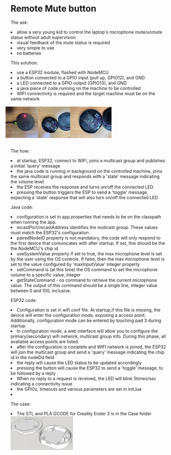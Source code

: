 <p style="background-color: white;text-align: left;color: black;font-family: Arial, Helvetica, sans-serif;">
<h1>Remote Mute button</h1>
<p></p>
<p>The ask:
	<li>  allow a very young kid to control the laptop's microphone mute/unmute status without adult supervision</li>
	<li>  visual feedback of the mute status is required</li>
    <li>  very simple to use</li>
    <li>  no batteries</li>
</p>

<p>This solution:
	<li>use a ESP32 module, flashed with NodeMCU</li>
	<li>a button connected to a GPIO input (pull up, GPIO12), and GND</li>
    <li>a LED connected to a GPIO output (GPIO13), and GND</li>
    <li>a java piece of code running on the machine to be controlled</li>
    <li>WIFI connectivity is required and the target machine must be on the same network</li>
    <img src="https://github.com/dpirvuti/MuteButton/blob/master/Case/Assembled.jpg?raw=true" style="width:20%;text-align: center;-webkit-transform: rotate(90deg);-moz-transform: rotate(90deg);-o-transform: rotate(90deg);-ms-transform: rotate(90deg);transform: rotate(90deg);" >
    <img src="https://github.com/dpirvuti/MuteButton/blob/master/Case/Wiring1.jpg?raw=true" style="width:20%;text-align: center;-webkit-transform: rotate(90deg);-moz-transform: rotate(90deg);-o-transform: rotate(90deg);-ms-transform: rotate(90deg);transform: rotate(90deg);">
    <img src="https://github.com/dpirvuti/MuteButton/blob/master/Case/Wiring2.jpg?raw=true" style="width:20%;text-align: center;-webkit-transform: rotate(90deg);-moz-transform: rotate(90deg);-o-transform: rotate(90deg);-ms-transform: rotate(90deg);transform: rotate(90deg);">
</p>
<p>The how:
	<li>at startup, ESP32, connect to WIFI, joins a multicast group and publishes a initial 'query' message </li>
	<li>the java code is running in background on the controlled machine, joins the same multicast group and responds with a 'state' message indicating the volume level</li>
    <li>the ESP receives the response and turns on/off the connected LED. </li>
    <li>pressing the button triggers the ESP to send a 'toggle' message, expecting a 'state' response that will also turn on/off the connected LED. </li>
</p>

<p>Java code:
	<li>configuration is set in app.properties that needs to be on the classpath when running the app.</li>
	<li>mcastPort/mcastAddress identifies the muticast group. These values must match the ESP32's configuration</li>
    <li>pairedNodeID property is not mandatory, the code will only respond to the first device that comunicates with after startup. If set, this should be the the NodeMCU's chip id</li>
    <li>useSystemValue property if set to true, the max microphone level is set by the user using the OS controls. If false, then the max microphone level is set to the value configured by 'maxInputValue' integer property</li>
    <li>setCommand is (at this time) the OS command to set the microphone volume to a specific value, integer</li>
    <li>getStateCommand - os command to retrieve the current microphone value. The output of this command should be a single line, integer value between 0 and 100, inclusive.
</p>
<p>ESP32 code:
	<li>Configuration is set in wifi.conf file. At startup,if this file is missing, the device will enter the configuration mode, exposing a access point. Additionally, configuration mode can be entered by touching pad 3 during startup.</li>
	<li>In configuration mode, a web interface will allow you to configure the primary(secondary) wifi network, multicast group info. During this phase, all avaliable access points are listed.</li>
    <li>after the configuration is complete and WIFI network is joined, the ESP32 will join the multicast group and send a 'query' message indicating the chip id in the nodeDd field</li>
    <li>the reply will cause the LED status to be updated accordingly</li>
    <li>pressing the button will cause the ESP32 to send a 'toggle' message, to be followed by a reply</li>
    <li>When no reply to a request is received, the LED will blink 5times/sec indicating a connectivity issue</li>
    <li>the GPIOs, timeouts and various parameters are set in init.lua</li>
    <li></li>
    
</p>

<p>The case:
	<li>The STL and PLA GCODE for Creality Ender 3 is in the Case folder</li>

<img src="https://raw.githubusercontent.com/dpirvuti/MuteButton/master/Case/top.png"  style="width:40%;text-align: center">
</p>
</p>

